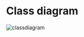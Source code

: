 # Class diagram

![classdiagram](https://github.com/kaishengchoi/fluffy-palm-tree/blob/master/softvoicecrowdsourcing.jpeg)
